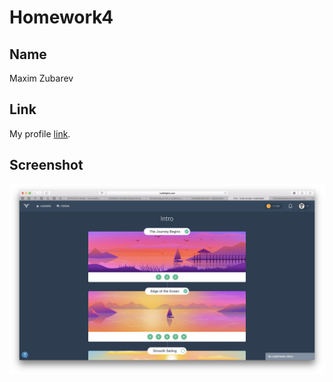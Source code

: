 # Homework4

## Name

Maxim Zubarev


## Link

My profile [link](https://codefights.com/profile/maximzubarev).


## Screenshot

![codefights](https://raw.githubusercontent.com/MaximZubarev/homework-template/feauture-homework-4/homework4/codefights.png 'codefights')
